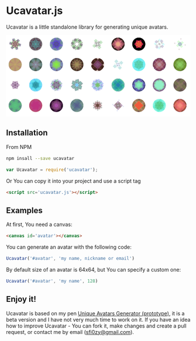 # Ucavatar.js
Ucavatar is a little standalone library for generating unique avatars.

![Preview of Ucavatar](https://raw.githubusercontent.com/sfi0zy/ucavatar/master/preview.png)

## Installation
From NPM
```sh
npm insall --save ucavatar
```
```js
var Ucavatar = require('ucavatar');
```

Or You can copy it into your project and use a script tag
```html
<script src='ucavatar.js'></script>
```

## Examples
At first, You need a canvas:
```html
<canvas id='avatar'></canvas>
```
You can generate an avatar with the following code:
```js
Ucavatar('#avatar', 'my name, nickname or email')
```
By default size of an avatar is 64x64, but You can specify a custom one:
```js
Ucavatar('#avatar', 'my name', 128)
```

## Enjoy it!
Ucavatar is based on my pen [Unique Avatars Generator (prototype)](http://codepen.io/sfi0zy/pen/kkBAjd), it is a beta version and I have not very much time to work on it. If you have an idea how to improve Ucavatar - You can fork it, make changes and create a pull request, or contact me by email (sfi0zy@gmail.com).

